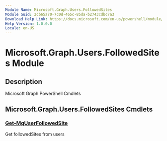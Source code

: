 ```yaml
---
Module Name: Microsoft.Graph.Users.FollowedSites
Module Guid: 2cb65a70-7c0d-465c-85da-b2743cdbc7a3
Download Help Link: https://docs.microsoft.com/en-us/powershell/module/microsoft.graph.users.followedsites
Help Version: 1.0.0.0
Locale: en-US
---
```


# Microsoft.Graph.Users.FollowedSites Module
## Description
Microsoft Graph PowerShell Cmdlets

## Microsoft.Graph.Users.FollowedSites Cmdlets
### [Get-MgUserFollowedSite](Get-MgUserFollowedSite.md)
Get followedSites from users

